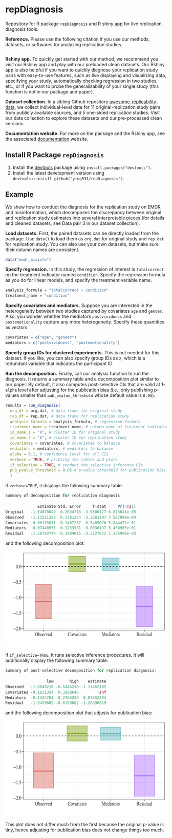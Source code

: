# repDiagnosis
Repository for R package `repDiagnosis` and R shiny app for live replication diagnosis tools.
 

**Reference.** Please use the following citation if you use our methods, datasets, or softwares for analyzing replication studies.

```

```

**Rshiny app.** To quickly get started with our method, we recommend you visit our Rshiny app and play with our preloaded  clean datasets. Our Rshiny app is also helpful if you want to quickly diagnose your replication study pairs with easy-to-use features, such as live displaying and visualizing data, specifying your study, automatically checking regression in two studies, etc., or if you want to probe the generalizability of your single study (this function is not in our package and paper).

**Dataset collection.** In a sibling Github repository [awesome-replicability-data](https://github.com/ying531/awesome-replicability-data), we collect individual-level data for 11 original-replication study pairs from publicly available sources, and 5 one-sided replication studies. Visit our data collection to explore these datasets and our pre-processed clean versions.

**Documentation website.** For more on the package and the Rshiny app, see the associated [documentation]() website.

## Install R Package `repDiagnosis`
  
1. Install the [devtools](https://github.com/hadley/devtools) package using `install.packages("devtools")`.
2. Install the latest development version using `devtools::install_github("ying531/repDiagnosis")`.
 

## Example 

We show how to conduct the diagnosis for the replication study on EMDR and misinformation, which decomposes the discrepancy between original and replication study estimates into several interpretable pieces (for details and cleaned datasets, see Data pair 3 in our dataset collection). 

**Load datasets.** First, the paired datasets can be directly loaded from the package. Use `data()` to load them as `org.dat` for original study and `rep.dat` for replication study. You can also use your own datasets, but make sure their column names are consistent. 

```R
data("emdr_misinfo")
```

**Specify regression.** In this study, the regression of interest is `totalcorrect` on the treatment indicator named `condition`. Specify the regression formula as you do for linear models, and specify the treatment variable name.

```R
analysis_formula = "totalcorrect ~ condition"
treatment_name = "condition"
```

**Specify covariates and mediators.** Suppose you are interested in the heterogeneity between two studies captured by covariates `age` and `gender`. Also, you wonder whether the mediators `postvividness` and `postemotionality` capture any more heterogeneity. Specify these quantities as vectors. 

```R
covariates = c("age", "gender")
mediators = c("postvividness", "postemotionality")
```

**Specify group IDs for clustered experiments.** This is not needed for this dataset. If you like, you can also specify group IDs as `X`, which is a redundant variable that indicates the participant ID. 
  

**Run the decomposition.** Finally, call our analysis function to run the diagnosis. It returns a summary table and a decomposition plot similar to our paper. By default, it also computes post-selective CIs that are valid at 1-`alpha` level after adjusting for the publication bias (i.e., only publishing p-values smaller than `pub_pvalue_threshold` whose default value is `0.05`). 

```R
results = run_diagnosis(
  org_df = org.dat, # data frame for original study
  rep_df = rep.dat, # data frame for replication study 
  analysis_formula = analysis_formula, # regression formula 
  treatment_name = treatment_name, # column name of treatment indicator
  id_name_1 = "X", # cluster ID for original study
  id_name_2 = "X", # cluster ID for replication study 
  covariates = covariates, # covariates to balance
  mediators = mediators, # mediators to balance
  alpha = 0.1, # confidence level for all CIs
  verbose = TRUE, # printing the tables and plots
  if_selective = TRUE, # conduct the selective inference CIs
  pub_pvalue_threshold = 0.05 # p-value threshold for publication bias
  )
```

If `verbose=TRUE`, it displays the following summary table:

```R
Summary of decomposition for replication diagnosis:
  
              Estimate Std. Error     t-stat     Pr(>|z|)
Original   -1.04878049  0.2634718 -3.9806177 6.873641e-05
Observed   -1.13211382  0.3361254 -3.3681297 7.567998e-04
Covariates  0.08133811  0.1487237  0.5469076 5.844422e-01
Mediators   0.07448551  0.1233981  0.6036197 5.460965e-01
Residual   -1.28793744  0.3984015 -3.2327622 1.225996e-03
```

and the following decomposition plot:
   
<img src="https://raw.githubusercontent.com/ying531/archiv/main/default_plot.png"  width="600" height="300">

If `if_selective=TRUE`, it runs selective inference procedures. It will additionally display the following summary table:

```R
Summary of post-selective decomposition for replication diagnosis:

                  low       high    estimate
Observed   -1.6846210 -0.5446210 -1.13462105
Covariates -0.1631354  0.3268646        -Inf
Mediators  -0.1334761  0.2765239  0.07652393
Residual   -1.9459682 -0.6159682 -1.28596819
```

and the following decomposition plot that adjusts for publication bias:
  

<img src="https://raw.githubusercontent.com/ying531/archiv/main/default_plot_selective.png"  width="600" height="300">

This plot does not differ much from the first because the original p-value is tiny, hence adjusting for publication bias does not change things too much.